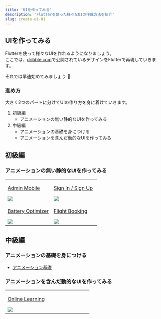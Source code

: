 ```yaml
---
title: 'UIを作ってみる'
description: 'Flutterを使った様々なUIの作成方法を紹介'
slug: create-ui-01
---
```


## UIを作ってみる

Flutterを使って様々なUIを作れるようになりましょう。  
ここでは、[dribble.com](https://dribbble.com/)で公開されているデザインをFlutterで再現していきます。

それでは早速始めてみましょう 💪

### 進め方

大きく2つのパートに分けてUIの作り方を身に着けていきます。

1. 初級編
    - アニメーションの無い静的なUIを作ってみる
2. 中級編
    - アニメーションの基礎を身につける
    - アニメーションを含んだ動的なUIを作ってみる


## 初級編

### アニメーションの無い静的なUIを作ってみる

<table className="ui-list-table">
    <tbody>
        <tr>
            <td width="50%">
                <a href="/create-ui/admin-mobile">
                    <p>Admin Mobile</p>
                    <img src="/images/create-ui/admin-mobile.png" />
                </a>
            </td>
            <td width="50%">
                <a href="/create-ui/sign-in-sign-up">
                    <p>Sign In / Sign Up</p>
                    <img src="/images/create-ui/sign-in-sign-up.png" />
                </a>
            </td>
        </tr>
        <tr>
            <td width="50%">
                <a href="/create-ui/battery-optimizer">
                    <p>Battery Optimizer</p>
                    <img src="/images/create-ui/battery-optimizer.png" />
                </a>
            </td>
            <td width="50%">
                <a href="/create-ui/flight-booking">
                    <p>Flight Booking</p>
                    <img src="/images/create-ui/flight-booking.png" />
                </a>
            </td>
        </tr>
    </tbody>
</table>


## 中級編

### アニメーションの基礎を身につける

- [アニメーション基礎](/create-ui/animation)

### アニメーションを含んだ動的なUIを作ってみる

<table className="ui-list-table">
    <tbody>
        <tr>
            <td width="50%">
                <a href="/create-ui/online-learning">
                    <p>Online Learning</p>
                    <img src="/images/create-ui/online-learning.gif" />
                </a>
            </td>
            <td width="50%"></td>
        </tr>
    </tbody>
</table>
